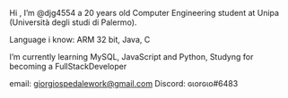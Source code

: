 Hi , I’m @djg4554 a 20 years old Computer Engineering student at Unipa (Università degli studi di Palermo).

Language i know: ARM 32 bit, Java, C

I’m currently learning MySQL, JavaScript and Python, 
Studyng for becoming a FullStackDeveloper

email: giorgiospedalework@gmail.com 
Discord: ɢιorɢιo#6483


<!---
djg4554/djg4554 is a ✨ special ✨ repository because its `README.md` (this file) appears on your GitHub profile.
You can click the Preview link to take a look at your changes.
--->
